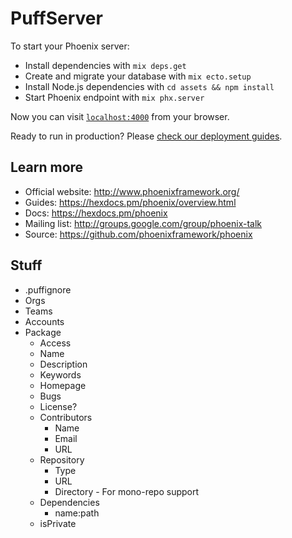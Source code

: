 # PuffServer

To start your Phoenix server:

  * Install dependencies with `mix deps.get`
  * Create and migrate your database with `mix ecto.setup`
  * Install Node.js dependencies with `cd assets && npm install`
  * Start Phoenix endpoint with `mix phx.server`

Now you can visit [`localhost:4000`](http://localhost:4000) from your browser.

Ready to run in production? Please [check our deployment guides](https://hexdocs.pm/phoenix/deployment.html).

## Learn more

  * Official website: http://www.phoenixframework.org/
  * Guides: https://hexdocs.pm/phoenix/overview.html
  * Docs: https://hexdocs.pm/phoenix
  * Mailing list: http://groups.google.com/group/phoenix-talk
  * Source: https://github.com/phoenixframework/phoenix



## Stuff

- .puffignore
- Orgs
- Teams
- Accounts
- Package
  - Access
  - Name
  - Description
  - Keywords
  - Homepage
  - Bugs
  - License?
  - Contributors
    - Name
    - Email
    - URL
  - Repository
    - Type
    - URL
    - Directory - For mono-repo support
  - Dependencies
    - name:path
  - isPrivate